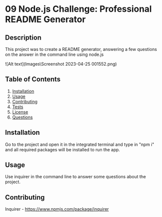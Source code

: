 # 09 Node.js Challenge: Professional README Generator

## Description

This project was to create a README generator, answering a few questions on the answer in the command line using node.js 

![Alt text](Images\Screenshot 2023-04-25 001552.png)

## Table of Contents

1. [Installation](#installation)
2. [Usage](#usage)
3. [Contributing](#contributing)
4. [Tests](#tests)
5. [License](#license)
6. [Questions](#questions)

## Installation

Go to the project and open it in the integrated terminal and type in "npm i" and all required packages will be installed to run the app.

## Usage

Use inquirer in the command line to answer some questions about the project.

## Contributing

Inquirer - https://www.npmjs.com/package/inquirer



